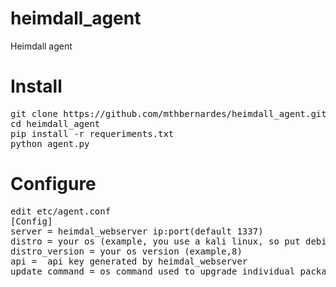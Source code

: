 # heimdall_agent
Heimdall agent

# Install
<pre>
git clone https://github.com/mthbernardes/heimdall_agent.git
cd heimdall_agent
pip install -r requeriments.txt
python agent.py
</pre>

# Configure
<pre>
edit etc/agent.conf
[Config]
server = heimdal_webserver ip:port(default 1337)
distro = your os (example, you use a kali linux, so put debian here)
distro_version = your os version (example,8)
api =  api key generated by heimdal_webserver
update_command = os command used to upgrade individual packages (example,apt-get --only-upgrade install -y)
</pre>
